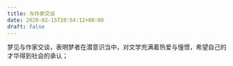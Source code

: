```yaml
---
title: 与作家交谈
date: 2020-02-15T20:54:12+08:00
draft: false
---
```


梦见与作家交谈，表明梦者在潜意识当中，对文学充满着热爱与憧憬，希望自己的才华得到社会的承认；